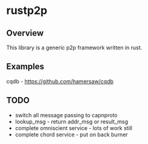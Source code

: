 rustp2p
=======

Overview
--------
This library is a generic p2p framework written in rust.

Examples
--------
cqdb - https://github.com/hamersaw/cqdb

TODO
----
* switch all message passing to capnproto
* lookup_msg - return addr_msg or result_msg
* complete omniscient service - lots of work still
* complete chord service - put on back burner
